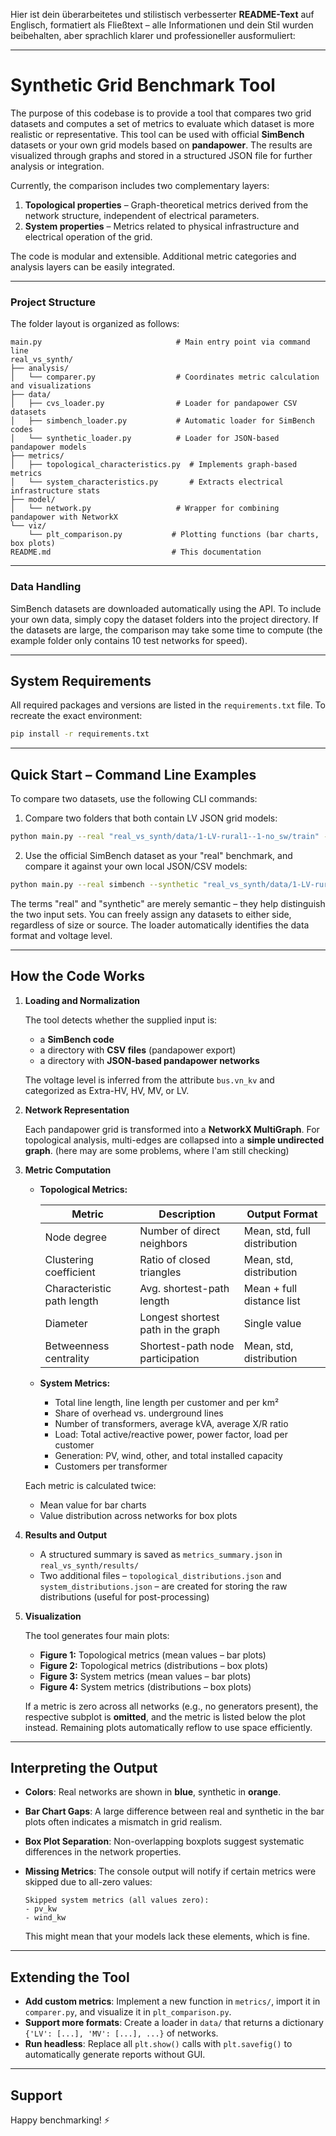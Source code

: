 Hier ist dein überarbeitetes und stilistisch verbesserter **README-Text** auf Englisch, formatiert als Fließtext – alle Informationen und dein Stil wurden beibehalten, aber sprachlich klarer und professioneller ausformuliert:

---

# Synthetic Grid Benchmark Tool

The purpose of this codebase is to provide a tool that compares two grid datasets and computes a set of metrics to evaluate which dataset is more realistic or representative. This tool can be used with official **SimBench** datasets or your own grid models based on **pandapower**. The results are visualized through graphs and stored in a structured JSON file for further analysis or integration.

Currently, the comparison includes two complementary layers:

1. **Topological properties** – Graph-theoretical metrics derived from the network structure, independent of electrical parameters.
2. **System properties** – Metrics related to physical infrastructure and electrical operation of the grid.

The code is modular and extensible. Additional metric categories and analysis layers can be easily integrated.

---

### Project Structure

The folder layout is organized as follows:

```
main.py                              # Main entry point via command line
real_vs_synth/
├── analysis/
│   └── comparer.py                  # Coordinates metric calculation and visualizations
├── data/
│   ├── cvs_loader.py                # Loader for pandapower CSV datasets
│   ├── simbench_loader.py           # Automatic loader for SimBench codes
│   └── synthetic_loader.py          # Loader for JSON-based pandapower models
├── metrics/
│   ├── topological_characteristics.py  # Implements graph-based metrics
│   └── system_characteristics.py       # Extracts electrical infrastructure stats
├── model/
│   └── network.py                   # Wrapper for combining pandapower with NetworkX
└── viz/
    └── plt_comparison.py           # Plotting functions (bar charts, box plots)
README.md                           # This documentation
```

---

### Data Handling

SimBench datasets are downloaded automatically using the API.
To include your own data, simply copy the dataset folders into the project directory. If the datasets are large, the comparison may take some time to compute (the example folder only contains 10 test networks for speed).

---

## System Requirements

All required packages and versions are listed in the `requirements.txt` file.
To recreate the exact environment:

```bash
pip install -r requirements.txt
```

---

## Quick Start – Command Line Examples

To compare two datasets, use the following CLI commands:

1. Compare two folders that both contain LV JSON grid models:

```bash
python main.py --real "real_vs_synth/data/1-LV-rural1--1-no_sw/train" --synthetic "real_vs_synth/data/1-LV-rural1--1-no_sw/train"
```

2. Use the official SimBench dataset as your "real" benchmark, and compare it against your own local JSON/CSV models:

```bash
python main.py --real simbench --synthetic "real_vs_synth/data/1-LV-rural1--1-no_sw/train"
```

The terms "real" and "synthetic" are merely semantic – they help distinguish the two input sets. You can freely assign any datasets to either side, regardless of size or source. The loader automatically identifies the data format and voltage level.

---

## How the Code Works

1. **Loading and Normalization**

   The tool detects whether the supplied input is:

   * a **SimBench code**
   * a directory with **CSV files** (pandapower export)
   * a directory with **JSON-based pandapower networks**

   The voltage level is inferred from the attribute `bus.vn_kv` and categorized as Extra-HV, HV, MV, or LV.

2. **Network Representation**

   Each pandapower grid is transformed into a **NetworkX MultiGraph**.
   For topological analysis, multi-edges are collapsed into a **simple undirected graph**. (here may are some problems, where I'am still checking)

3. **Metric Computation**

   * **Topological Metrics:**

     | Metric                     | Description                        | Output Format                |
     | -------------------------- | ---------------------------------- | ---------------------------- |
     | Node degree                | Number of direct neighbors         | Mean, std, full distribution |
     | Clustering coefficient     | Ratio of closed triangles          | Mean, std, distribution      |
     | Characteristic path length | Avg. shortest-path length          | Mean + full distance list    |
     | Diameter                   | Longest shortest path in the graph | Single value                 |
     | Betweenness centrality     | Shortest-path node participation   | Mean, std, distribution      |

   * **System Metrics:**

     * Total line length, line length per customer and per km²
     * Share of overhead vs. underground lines
     * Number of transformers, average kVA, average X/R ratio
     * Load: Total active/reactive power, power factor, load per customer
     * Generation: PV, wind, other, and total installed capacity
     * Customers per transformer

   Each metric is calculated twice:

   * Mean value for bar charts
   * Value distribution across networks for box plots

4. **Results and Output**

   * A structured summary is saved as `metrics_summary.json` in `real_vs_synth/results/`
   * Two additional files – `topological_distributions.json` and `system_distributions.json` – are created for storing the raw distributions (useful for post-processing)

5. **Visualization**

   The tool generates four main plots:

   * **Figure 1:** Topological metrics (mean values – bar plots)
   * **Figure 2:** Topological metrics (distributions – box plots)
   * **Figure 3:** System metrics (mean values – bar plots)
   * **Figure 4:** System metrics (distributions – box plots)

   If a metric is zero across all networks (e.g., no generators present), the respective subplot is **omitted**, and the metric is listed below the plot instead. Remaining plots automatically reflow to use space efficiently.

---

## Interpreting the Output

* **Colors**: Real networks are shown in **blue**, synthetic in **orange**.
* **Bar Chart Gaps**: A large difference between real and synthetic in the bar plots often indicates a mismatch in grid realism.
* **Box Plot Separation**: Non-overlapping boxplots suggest systematic differences in the network properties.
* **Missing Metrics**: The console output will notify if certain metrics were skipped due to all-zero values:

  ```text
  Skipped system metrics (all values zero):
  - pv_kw
  - wind_kw
  ```

  This might mean that your models lack these elements, which is fine.

---

## Extending the Tool

* **Add custom metrics**: Implement a new function in `metrics/`, import it in `comparer.py`, and visualize it in `plt_comparison.py`.
* **Support more formats**: Create a loader in `data/` that returns a dictionary `{'LV': [...], 'MV': [...], ...}` of networks.
* **Run headless**: Replace all `plt.show()` calls with `plt.savefig()` to automatically generate reports without GUI.

---

## Support


Happy benchmarking! ⚡

